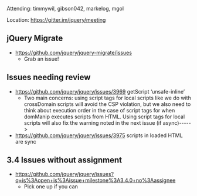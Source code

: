 Attending: timmywil, gibson042, markelog, mgol

Location: https://gitter.im/jquery/meeting

## jQuery Migrate
* https://github.com/jquery/jquery-migrate/issues 
  - Grab an issue!

## Issues needing review
* https://github.com/jquery/jquery/issues/3969 getScript ‘unsafe-inline’
  - Two main concerns: using script tags for local scripts like we do with crossDomain scripts will avoid the CSP violation, but we also need to think about execution order in the case of script tags for when domManip executes scripts from HTML. Using script tags for local scripts will also fix the warning noted in the next issue (if async)----->
* https://github.com/jquery/jquery/issues/3975 scripts in loaded HTML are sync

## 3.4 Issues without assignment
* https://github.com/jquery/jquery/issues?q=is%3Aopen+is%3Aissue+milestone%3A3.4.0+no%3Aassignee 
  - Pick one up if you can
